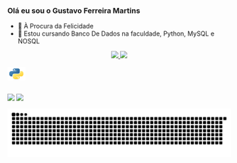 ### Olá eu sou o Gustavo Ferreira Martins

- 🔭 À Procura da Felicidade
- 🌱 Estou cursando Banco De Dados na faculdade, Python, MySQL e NOSQL
 
<div align="center">
  <a href="https://github.com/Gustavo3022020">
  <img height="42%" src="https://github-readme-stats.vercel.app/api?username=Gustavo3022020&show_icons=true&theme=highcontrast&include_all_commits=true&count_private=true"/>
  <img height="50%" src="https://github-readme-stats.vercel.app/api/top-langs/?username=Gustavo3022020&layout=compact&langs_count=7&theme=highcontrast"/>
</div>
<div style="display: inline_block"><br>
  <img align="center" alt="Gusta-Python" height="30" width="40" src="https://raw.githubusercontent.com/devicons/devicon/master/icons/python/python-original.svg">
</div>
  
  ##

  <a href = "mailto:gmartins23ustavo@gmail.com"><img src="https://img.shields.io/badge/-Gmail-%23333?style=for-the-badge&logo=gmail&logoColor=white" target="_blank"></a>
  <a href="https://www.linkedin.com/in/gustavo-martins-6532771a5/" target="_blank"><img src="https://img.shields.io/badge/-LinkedIn-%230077B5?style=for-the-badge&logo=linkedin&logoColor=white" target="_blank"></a> 
 
  ![Snake animation](https://github.com/Gustavo3022020/Gustavo3022020/blob/output/github-contribution-grid-snake.svg)
 
</div>
